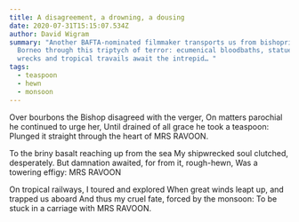 ```yaml
---
title: A disagreement, a drowning, a dousing
date: 2020-07-31T15:15:07.534Z
author: David Wigram
summary: "Another BAFTA-nominated filmmaker transports us from bishopric to
  Borneo through this triptych of terror: ecumenical bloodbaths, statuesque
  wrecks and tropical travails await the intrepid… "
tags:
  - teaspoon
  - hewn
  - monsoon
---
```

Over bourbons the Bishop disagreed with the verger,
On matters parochial he continued to urge her, 
Until drained of all grace he took a teaspoon:
Plunged it straight through the heart of MRS RAVOON.

To the briny basalt reaching up from the sea
My shipwrecked soul clutched, desperately.
But damnation awaited, for from it, rough-hewn,
Was a towering effigy: MRS RAVOON

On tropical railways, I toured and explored
When great winds leapt up, and trapped us aboard 
And thus my cruel fate, forced by the monsoon:
To be stuck in a carriage with MRS RAVOON. 